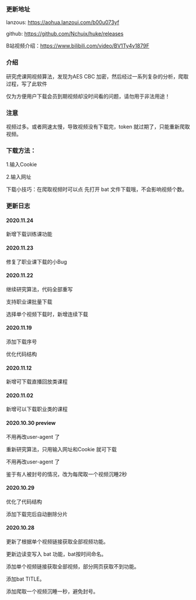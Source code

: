### 更新地址
lanzous: https://aohua.lanzoui.com/b00u073yf

github: https://github.com/Nchujx/huke/releases

B站视频介绍：https://www.bilibili.com/video/BV1Ty4y1879F
### 介绍
研究虎课网视频算法，发现为AES CBC 加密，然后经过一系列复杂的分析，爬取过程，写了此软件

仅为方便用户下载会员到期视频却没时间看的问题，请勿用于非法用途！

### 注意
视频过多。或者网速太慢，导致视频没有下载完，token 就过期了，只能重新爬取视频。

### 下载方法：
1.输入Cookie

2.输入网址
	
下载小技巧：在爬取视频时可以点 先打开 bat 文件下载哦，不会影响视频个数。

### 更新日志
#### 2020.11.24
新增下载训练课功能

#### 2020.11.23
修复了职业课下载的小Bug

#### 2020.11.22
继续研究算法，代码全部重写

支持职业课批量下载

选择单个视频下载时，新增连续下载

#### 2020.11.19
添加下载序号

优化代码结构

#### 2020.11.12
新增可下载直播回放类课程

#### 2020.11.02
新增可以下载职业类的课程

#### 2020.10.30 preview
不用再改user-agent 了

重新研究算法，只用输入网址和Cookie 就可下载

不用再改user-agent 了

鉴于有人被封号的情况，改为每爬取一个视频沉睡2秒

#### 2020.10.29

优化了代码结构

添加下载完后自动删除分片

#### 2020.10.28

更新了根据单个视频链接获取全部视频功能。

更新边读变写入 bat 功能，bat按时间命名。

添加单个视频链接获取全部视频，部分网页获取不到功能。

添加bat TITLE。

添加爬取一个视频沉睡一秒，避免封号。
